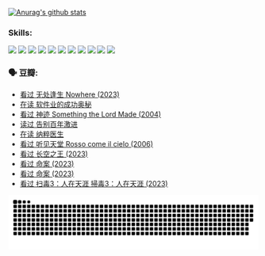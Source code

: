 
[![Anurag's github stats](https://github-readme-stats.vercel.app/api?username=w940853815)](https://github.com/anuraghazra/github-readme-stats)

### Skills:

<code><img height="32" src="https://cdn.jsdelivr.net/npm/simple-icons@v5/icons/python.svg"></code>
<code><img height="32" src="https://cdn.jsdelivr.net/npm/simple-icons@v5/icons/javascript.svg"></code>
<code><img height="32" src="https://cdn.jsdelivr.net/npm/simple-icons@v5/icons/django.svg"></code>
<code><img height="32" src="https://cdn.jsdelivr.net/npm/simple-icons@v5/icons/flask.svg"></code>
<code><img height="32" src="https://cdn.jsdelivr.net/npm/simple-icons@v5/icons/vuetify.svg"></code>
<code><img height="32" src="https://cdn.jsdelivr.net/npm/simple-icons@v5/icons/git.svg"></code>
<code><img height="32" src="https://cdn.jsdelivr.net/npm/simple-icons@v5/icons/docker.svg"></code>
<code><img height="32" src="https://cdn.jsdelivr.net/npm/simple-icons@v5/icons/postgresql.svg"></code>
<code><img height="32" src="https://cdn.jsdelivr.net/npm/simple-icons@v5/icons/elasticsearch.svg"></code>
<code><img height="32" src="https://cdn.jsdelivr.net/npm/simple-icons@v5/icons/macos.svg"></code>
<code><img height="32" src="https://cdn.jsdelivr.net/npm/simple-icons@v5/icons/linux.svg"></code>

### 🗣 豆瓣:

<!-- DOUBAN-ACTIVITIES:START -->
- [看过 无处逢生 Nowhere‎ (2023)](https://www.douban.com/people/136069238/status/4416454713/?_i=98732988)
- [在读 软件业的成功奥秘](https://www.douban.com/people/136069238/status/4414815312/?_i=98732988)
- [看过 神迹 Something the Lord Made‎ (2004)](https://www.douban.com/people/136069238/status/4409691983/?_i=98732988)
- [读过 告别百年激进](https://www.douban.com/people/136069238/status/4406414036/?_i=98732988)
- [在读 纳粹医生](https://www.douban.com/people/136069238/status/4406413750/?_i=98732988)
- [看过 听见天堂 Rosso come il cielo‎ (2006)](https://www.douban.com/people/136069238/status/4401902014/?_i=98732988)
- [看过 长空之王‎ (2023)](https://www.douban.com/people/136069238/status/4397459053/?_i=98732988)
- [看过 命案‎ (2023)](https://www.douban.com/people/136069238/status/4395718336/?_i=98732988)
- [看过 命案‎ (2023)](https://www.douban.com/people/136069238/status/4395718257/?_i=98732988)
- [看过 扫毒3：人在天涯 掃毒3：人在天涯‎ (2023)](https://www.douban.com/people/136069238/status/4394601730/?_i=98732988)
<!-- DOUBAN-ACTIVITIES:END -->


![Snake animation](https://raw.githubusercontent.com/w940853815/w940853815/output/github-contribution-grid-snake.svg)

<!--
**w940853815/w940853815** is a ✨ _special_ ✨ repository because its `README.md` (this file) appears on your GitHub profile.

Here are some ideas to get you started:

- 🔭 I’m currently working on ...
- 🌱 I’m currently learning ...
- 👯 I’m looking to collaborate on ...
- 🤔 I’m looking for help with ...
- 💬 Ask me about ...
- 📫 How to reach me: ...
- 😄 Pronouns: ...
- ⚡ Fun fact: ...
-->
